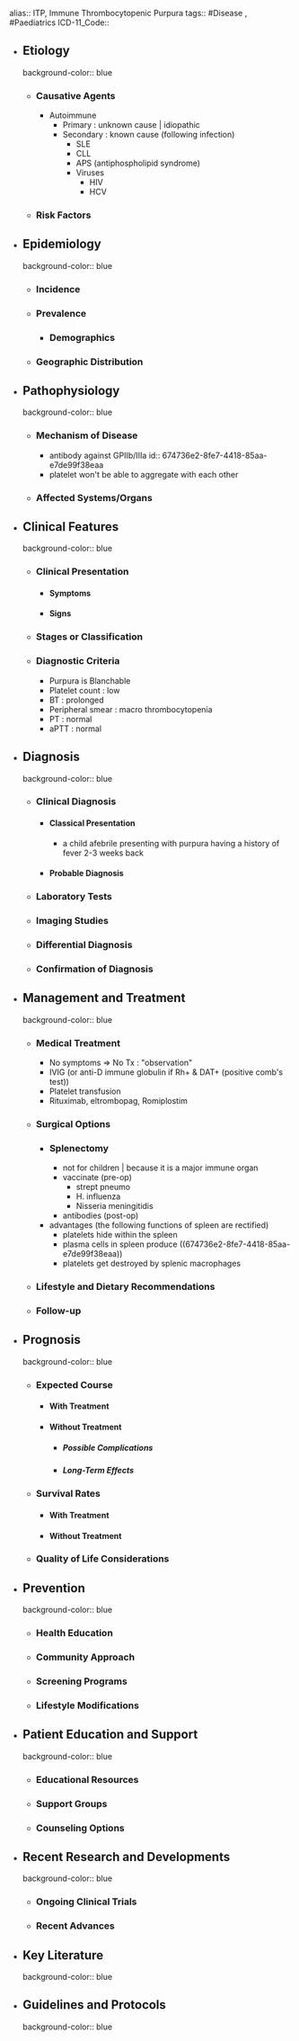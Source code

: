 alias:: ITP, Immune Thrombocytopenic Purpura
tags:: #Disease , #Paediatrics
ICD-11_Code::

- ## Etiology
  background-color:: blue
  - ### Causative Agents
    - Autoimmune
      - Primary : unknown cause | idiopathic
      - Secondary : known cause (following infection)
        - SLE
        - CLL
        - APS (antiphospholipid syndrome)
        - Viruses
          - HIV
          - HCV
  - ### Risk Factors
- ## Epidemiology
  background-color:: blue
  - ### Incidence
  - ### Prevalence
    - ### Demographics
  - ### Geographic Distribution
- ## Pathophysiology
  background-color:: blue
  - ### Mechanism of Disease
    - antibody against GPIIb/IIIa
      id:: 674736e2-8fe7-4418-85aa-e7de99f38eaa
    - platelet won't be able to aggregate with each other
  - ### Affected Systems/Organs
- ## Clinical Features
  background-color:: blue
  - ### Clinical Presentation
    - #### Symptoms
    - #### Signs
  - ### Stages or Classification
  - ### Diagnostic Criteria
    - Purpura is Blanchable
    - Platelet count : low
    - BT : prolonged
    - Peripheral smear : macro thrombocytopenia
    - PT : normal
    - aPTT : normal
- ## Diagnosis
  background-color:: blue
  - ### Clinical Diagnosis
    - #### Classical Presentation
      - a child afebrile presenting with purpura having a history of fever 2-3 weeks back
    - #### Probable Diagnosis
  - ### Laboratory Tests
  - ### Imaging Studies
  - ### Differential Diagnosis
  - ### Confirmation of Diagnosis
- ## Management and Treatment
  background-color:: blue
  - ### Medical Treatment
    - No symptoms ⇒ No Tx : "observation"
    - IVIG (or anti-D immune globulin if Rh+ & DAT+ (positive comb's test))
    - Platelet transfusion
    - Rituximab, eltrombopag, Romiplostim
  - ### Surgical Options
    - ### Splenectomy
      - not for children | because it is a major immune organ
      - vaccinate (pre-op)
        - strept pneumo
        - H. influenza
        - Nisseria meningitidis
      - antibodies (post-op)
    - advantages (the following functions of spleen are rectified)
      - platelets hide within the spleen
      - plasma cells in spleen produce ((674736e2-8fe7-4418-85aa-e7de99f38eaa))
      - platelets get destroyed by splenic macrophages
  - ### Lifestyle and Dietary Recommendations
  - ### Follow-up
- ## Prognosis
  background-color:: blue
  - ### Expected Course
    - #### With Treatment
    - #### Without Treatment
      - ##### Possible Complications
      - ##### Long-Term Effects
  - ### Survival Rates
    - #### With Treatment
    - #### Without Treatment
  - ### Quality of Life Considerations
- ## Prevention
  background-color:: blue
  - ### Health Education
  - ### Community Approach
  - ### Screening Programs
  - ### Lifestyle Modifications
- ## Patient Education and Support
  background-color:: blue
  - ### Educational Resources
  - ### Support Groups
  - ### Counseling Options
- ## Recent Research and Developments
  background-color:: blue
  - ### Ongoing Clinical Trials
  - ### Recent Advances
- ## Key Literature
  background-color:: blue
- ## Guidelines and Protocols
  background-color:: blue
